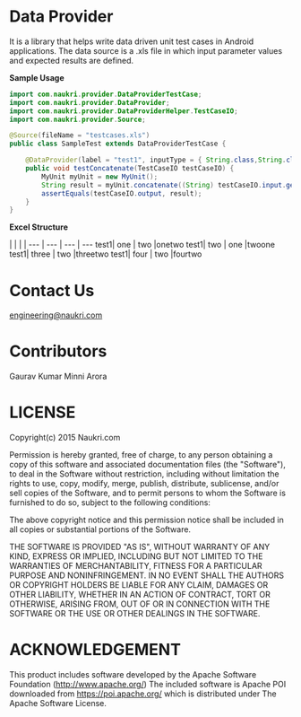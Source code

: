 Data Provider
================

It is a library that helps write data driven unit test cases in Android applications. The data source is a .xls file in which input parameter values and expected results are defined.

**Sample Usage**

```Java	
import com.naukri.provider.DataProviderTestCase;
import com.naukri.provider.DataProvider;
import com.naukri.provider.DataProviderHelper.TestCaseIO;
import com.naukri.provider.Source;

@Source(fileName = "testcases.xls")
public class SampleTest extends DataProviderTestCase {

	@DataProvider(label = "test1", inputType = { String.class,String.class }, outPutType = String.class)
    public void testConcatenate(TestCaseIO testCaseIO) {
        MyUnit myUnit = new MyUnit();
        String result = myUnit.concatenate((String) testCaseIO.input.get(0), (String) testCaseIO.input.get(1));
        assertEquals(testCaseIO.output, result);
    }
}
```
**Excel Structure**

 |  |  |  |
--- | --- | --- | ---
test1| one | two |onetwo
test1| two | one |twoone
test1| three | two |threetwo
test1| four | two |fourtwo

Contact Us
===========
engineering@naukri.com

Contributors
=============
Gaurav Kumar
Minni Arora

LICENSE
========
Copyright(c) 2015 Naukri.com

Permission is hereby granted, free of charge, to any person obtaining a copy of this software and associated documentation files (the "Software"), to deal in the Software without restriction, including without limitation the rights to use, copy, modify, merge, publish, distribute, sublicense, and/or sell copies of the Software, and to permit persons to whom the Software is furnished to do so, subject to the following conditions:

The above copyright notice and this permission notice shall be included in all copies or substantial portions of the Software.

THE SOFTWARE IS PROVIDED "AS IS", WITHOUT WARRANTY OF ANY KIND, EXPRESS OR IMPLIED, INCLUDING BUT NOT LIMITED TO THE WARRANTIES OF MERCHANTABILITY, FITNESS FOR A PARTICULAR PURPOSE AND NONINFRINGEMENT. IN NO EVENT SHALL THE AUTHORS OR COPYRIGHT HOLDERS BE LIABLE FOR ANY CLAIM, DAMAGES OR OTHER LIABILITY, WHETHER IN AN ACTION OF CONTRACT, TORT OR OTHERWISE, ARISING FROM, OUT OF OR IN CONNECTION WITH THE SOFTWARE OR THE USE OR OTHER DEALINGS IN THE SOFTWARE.

ACKNOWLEDGEMENT
===============
This product includes software developed by the Apache Software Foundation (http://www.apache.org/)
The included software is Apache POI downloaded from https://poi.apache.org/ which is distributed under The Apache Software License.

